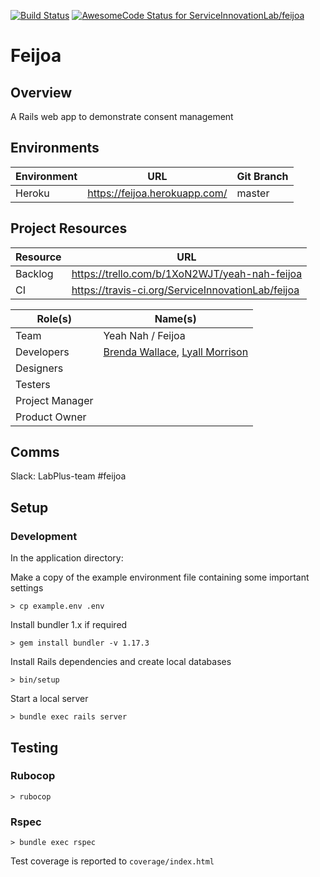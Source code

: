 [![Build Status](https://travis-ci.org/ServiceInnovationLab/feijoa.svg?branch=master)](https://travis-ci.org/ServiceInnovationLab/feijoa)
[![AwesomeCode Status for ServiceInnovationLab/feijoa](https://awesomecode.io/projects/69ea27b0-0d2e-40b5-bb92-e1c4ad1a5b1b/status)](https://awesomecode.io/repos/ServiceInnovationLab/feijoa)

# Feijoa

## Overview
A Rails web app to demonstrate consent management

## Environments
**Environment** | **URL**  | **Git Branch**
---    | ---                                | ---    |
Heroku | https://feijoa.herokuapp.com/ | master |

## Project Resources

**Resource** | **URL**
---     | ---
Backlog | https://trello.com/b/1XoN2WJT/yeah-nah-feijoa
CI      | https://travis-ci.org/ServiceInnovationLab/feijoa

**Role(s)** | **Name(s)**
---        | ---
Team       | Yeah Nah / Feijoa
Developers | [Brenda Wallace](https://github.com/Br3nda), [Lyall Morrison](https://github.com/lamorrison)
Designers |
Testers | 
Project Manager |
Product Owner |

## Comms
Slack: LabPlus-team #feijoa

## Setup

### Development
In the application directory:

Make a copy of the example environment file containing some important settings

```
> cp example.env .env
```

Install bundler 1.x if required
```
> gem install bundler -v 1.17.3
```

Install Rails dependencies and create local databases
```
> bin/setup
```

Start a local server
```
> bundle exec rails server
```

## Testing

### Rubocop
```
> rubocop
```

### Rspec
```
> bundle exec rspec
```

Test coverage is reported to `coverage/index.html`
